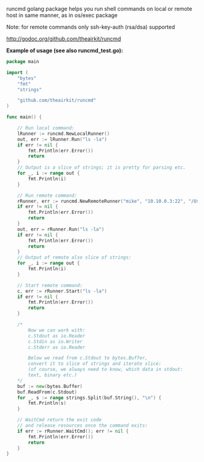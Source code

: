 runcmd golang package helps you run shell commands on local or remote host
in same manner, as in os/exec package

Note: for remote commands only ssh-key-auth (rsa/dsa) supported

http://godoc.org/github.com/theairkit/runcmd

**Example of usage (see also runcmd_test.go):**

```go
package main

import (
	"bytes"
	"fmt"
	"strings"

	"github.com/theairkit/runcmd"
)

func main() {

	// Run local command:
	lRunner := runcmd.NewLocalRunner()
	out, err := lRunner.Run("ls -la")
	if err != nil {
		fmt.Println(err.Error())
		return
	}
	// Output is a slice of strings; it is pretty for parsing etc.
	for _, i := range out {
		fmt.Println(i)
	}

	// Run remote command:
	rRunner, err := runcmd.NewRemoteRunner("mike", "10.10.0.3:22", "/Users/mike/.ssh/id_rsa")
	if err != nil {
		fmt.Println(err.Error())
		return
	}
	out, err = rRunner.Run("ls -la")
	if err != nil {
		fmt.Println(err.Error())
		return
	}
	// Output of remote also slice of strings:
	for _, i := range out {
		fmt.Println(i)
	}

	// Start remote command:
	c, err := rRunner.Start("ls -la")
	if err != nil {
		fmt.Println(err.Error())
		return
	}

	/*
		Now we can work with:
		c.Stdout as io.Reader
		c.Stdin as io.Writer
		c.Stderr as io.Reader

		Below we read from c.Stdout to bytes.Buffer,
		convert it to slice of strings and iterate slice:
		(of course, we always need to know, which data in stdout:
		text, binary etc.)
	*/
	buf := new(bytes.Buffer)
	buf.ReadFrom(c.Stdout)
	for _, s := range strings.Split(buf.String(), "\n") {
		fmt.Println(s)
	}

	// WaitCmd return the exit code
	// and release resources once the command exits:
	if err := rRunner.WaitCmd(); err != nil {
		fmt.Println(err.Error())
		return
	}
}
```
